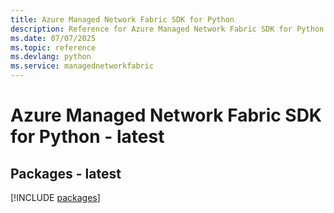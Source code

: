 ```yaml
---
title: Azure Managed Network Fabric SDK for Python
description: Reference for Azure Managed Network Fabric SDK for Python
ms.date: 07/07/2025
ms.topic: reference
ms.devlang: python
ms.service: managednetworkfabric
---
```

# Azure Managed Network Fabric SDK for Python - latest
## Packages - latest
[!INCLUDE [packages](managed-network-fabric-index.md)]